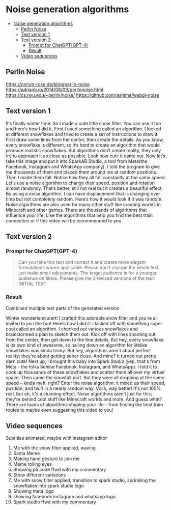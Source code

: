 # Noise generation algorithms
- [Noise generation algorithms](#noise-generation-algorithms)
  - [Perlin Noise](#perlin-noise)
  - [Text version 1](#text-version-1)
  - [Text version 2](#text-version-2)
    - [Prompt for ChatGPT(GPT-4)](#prompt-for-chatgptgpt-4)
    - [Result](#result)
  - [Video sequences](#video-sequences)


## Perlin Noise

https://corvin-rose.de/blog/perlin-noise
https://adrianb.io/2014/08/09/perlinnoise.html
https://cs.nyu.edu/~perlin/noise/
https://github.com/ashima/webgl-noise


## Text version 1

It‘s finally winter time. So I made a cute little snow filter. You can use it too and here‘s how I did it. First I used something called an algorithm. I looked at different snowflakes and tried to create a set of instructions to draw it. First draw some lines from the center, then create the details. As you know, every snowflake is different, so it‘s hard to create an algorithm that would produce realistic snowflakes. But algorithms don‘t create reality, they only try to approach it as close as possible. Look how cute it came out. Now let‘s take this image and put it into SparkAR Studio, a tool from Meta(the Facebook, Instagram and WhatsApp company). I told the program to give me thousands of them and placed them around me at random positions. Then I made them fall. Notice how they all fall constantly at the same speed. Let‘s use a noise algorithm to change their speed, position and rotation almost randomly. That‘s better, still not real but it creates a beautiful effect. By using a noise algorithm, I can have displacement that is changing over time but not completely random. Here‘s how it would look if it was random. Noise algorithms are also used for many other stuff like creating worlds in Minecraft and other games. There are thousands of algorithms that influence your life. Like the algorithms that help you find the best train connection or if this video will be recommended to you.

## Text version 2

### Prompt for ChatGPT(GPT-4)

> Can you take this text and correct it and create more elegant formulations where applicable. Please don't change the whole text, just make small adjustments. The target audience is for a younger audience on tiktok. Please give me 2 revised versions of the text: INITIAL TEXT

### Result

Combined multiple text parts of the generated version

Winter wonderland alert! I crafted this adorable snow filter and you're all invited to join the fun! Here’s how I did it: I kicked off with something super cool called an algorithm. I checked out various snowflakes and brainstormed a plan to sketch them out. Kick off with lines shooting out from the center, then get down to the fine details. But hey, every snowflake is its own kind of awesome, so nailing down an algorithm for lifelike snowflakes was kinda tricky. But hey, algorithms aren't about perfect reality; they're about getting super close. And mine? It turned out pretty darn cute! Next up, I brought this baby into Spark Studio (yep, that's from Meta - the folks behind Facebook, Instagram, and WhatsApp). I told it to cook up thousands of these snowflakes and scatter them all over my virtual space. Then came the snowfall part. But they were all dropping at the same speed – kinda meh, right? Enter the noise algorithm: it mixed up their speed, position, and twirl in a nearly random way. Voilà, way better! It's not 100% real, but oh, it's a stunning effect. Noise algorithms aren’t just for this; they're behind cool stuff like Minecraft worlds and more. And guess what? There are loads of algorithms shaping your life – from finding the best train routes to maybe even suggesting this video to you!

## Video sequences

Subtitles animated, maybe with instagram editor

1. Me with the snow filter applied, waving
2. Santa Meme
3. Making hand gesture to join me
4. Meme rolling eyes
5. Showing p5 code ffwd with my commentary
6. Show different variations
7. Me with snow filter applied, transition to spark studio, sprinkling the snowflakes into spark studio logo
8. Showing meta logo
9. showing facebook instagram and whatsapp logo
10. Spark studio ffwd with my commentary